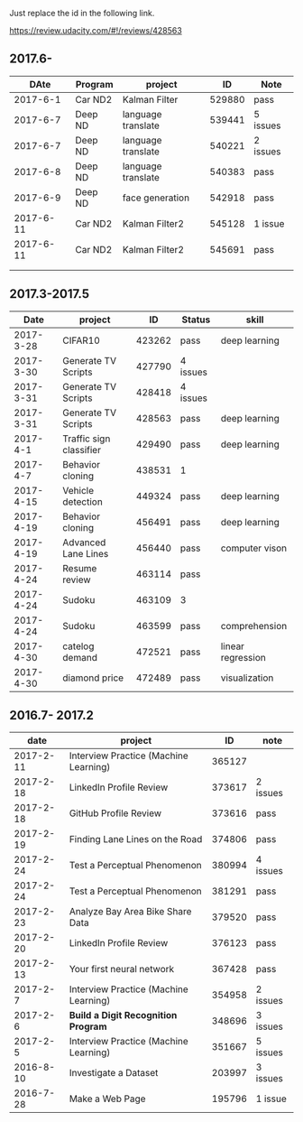 Just replace the id in the following link. 

https://review.udacity.com/#!/reviews/428563



## 2017.6-

| DAte      | Program | project            | ID     | Note     |
| --------- | ------- | ------------------ | ------ | -------- |
| 2017-6-1  | Car ND2 | Kalman Filter      | 529880 | pass     |
| 2017-6-7  | Deep ND | language translate | 539441 | 5 issues |
| 2017-6-7  | Deep ND | language translate | 540221 | 2 issues |
| 2017-6-8  | Deep ND | language translate | 540383 | pass     |
| 2017-6-9  | Deep ND | face generation    | 542918 | pass     |
| 2017-6-11 | Car ND2 | Kalman Filter2     | 545128 | 1 issue  |
| 2017-6-11 | Car ND2 | Kalman Filter2     | 545691 | pass     |
|           |         |                    |        |          |
|           |         |                    |        |          |

## 2017.3-2017.5

| Date      | project                 | ID     | Status   | skill             |
| --------- | ----------------------- | ------ | -------- | ----------------- |
| 2017-3-28 | CIFAR10                 | 423262 | pass     | deep learning     |
| 2017-3-30 | Generate TV Scripts     | 427790 | 4 issues |                   |
| 2017-3-31 | Generate TV Scripts     | 428418 | 4 issues |                   |
| 2017-3-31 | Generate TV Scripts     | 428563 | pass     | deep learning     |
| 2017-4-1  | Traffic sign classifier | 429490 | pass     | deep learning     |
| 2017-4-7  | Behavior cloning        | 438531 | 1        |                   |
| 2017-4-15 | Vehicle detection       | 449324 | pass     | deep learning     |
| 2017-4-19 | Behavior cloning        | 456491 | pass     | deep learning     |
| 2017-4-19 | Advanced Lane Lines     | 456440 | pass     | computer vison    |
| 2017-4-24 | Resume review           | 463114 | pass     |                   |
| 2017-4-24 | Sudoku                  | 463109 | 3        |                   |
| 2017-4-24 | Sudoku                  | 463599 | pass     | comprehension     |
| 2017-4-30 | catelog demand          | 472521 | pass     | linear regression |
| 2017-4-30 | diamond price           | 472489 | pass     | visualization     |

## 2016.7- 2017.2

| date      | project                               | ID     | note      |
| --------- | ------------------------------------- | ------ | --------- |
| 2017-2-11 | Interview Practice (Machine Learning) | 365127 |           |
| 2017-2-18 | LinkedIn Profile Review               | 373617 | 2  issues |
| 2017-2-18 | GitHub Profile Review                 | 373616 | pass      |
| 2017-2-19 | Finding Lane Lines on the Road        | 374806 | pass      |
| 2017-2-24 | Test a Perceptual Phenomenon          | 380994 | 4 issues  |
| 2017-2-24 | Test a Perceptual Phenomenon          | 381291 | pass      |
| 2017-2-23 | Analyze Bay Area Bike Share Data      | 379520 | pass      |
| 2017-2-20 | LinkedIn Profile Review               | 376123 | pass      |
| 2017-2-13 | Your first neural network             | 367428 | pass      |
| 2017-2-7  | Interview Practice (Machine Learning) | 354958 | 2 issues  |
| 2017-2-6  | **Build a Digit Recognition Program** | 348696 | 3 issues  |
| 2017-2-5  | Interview Practice (Machine Learning) | 351667 | 5 issues  |
| 2016-8-10 | Investigate a Dataset                 | 203997 | 3 issues  |
| 2016-7-28 | Make a Web Page                       | 195796 | 1 issue   |